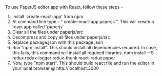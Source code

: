 To use PaperJS editor app with React, follow these steps - 

1) Install 'create-react-app' from npm
2) At command line type - " create-react-app paperjs ". This will create a react app called 'paperjs'
3) Clear all the files under paperjs/src 
4) Decompress and copy all files under paperjs/src
5) Replace package.json with this package.json
5) Run "npm install". This should install all dependencies required. In case, this fails, 
    this command will install all required libraries. 
    npm install --S redux redux-logger redux-thunk react-redux paper
6) Now, type "npm start". This should build react file and run the editor in your local browser @ http://localhost:3000

